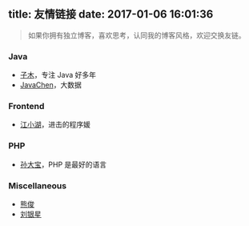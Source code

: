 title: 友情链接
date: 2017-01-06 16:01:36
---

> 如果你拥有独立博客，喜欢思考，认同我的博客风格，欢迎交换友链。

### Java

- [子木](http://bysocket.com)，专注 Java 好多年
- [JavaChen](http://blog.javachen.com)，大数据

### Frontend
- [江小湖](http://laker.me/blog)，进击的程序媛

### PHP
- [孙大宝](http://www.sundabao.com)，PHP 是最好的语言

### Miscellaneous
- [熊俊](http://adairjun.github.io)
- [刘银星](http://blog.csdn.net/xx_123_1_rj/)
